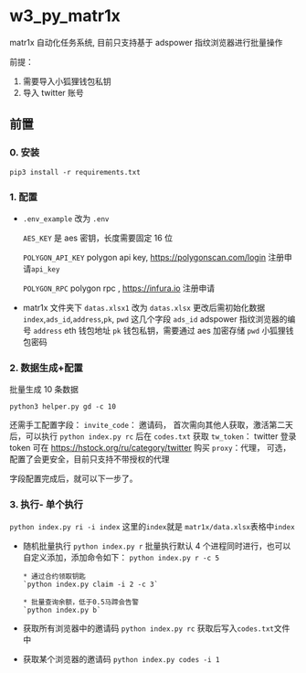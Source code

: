 # w3_py_matr1x

matr1x 自动化任务系统, 目前只支持基于 adspower 指纹浏览器进行批量操作

前提：

1. 需要导入小狐狸钱包私钥
2. 导入 twitter 账号

## 前置

### 0. 安装

`pip3 install -r requirements.txt`

### 1. 配置

- `.env_example` 改为 `.env`

  `AES_KEY` 是 aes 密钥，长度需要固定 16 位

  `POLYGON_API_KEY` polygon api key, https://polygonscan.com/login 注册申请`api_key`

  `POLYGON_RPC` polygon rpc , https://infura.io 注册申请

- matr1x 文件夹下 `datas.xlsx1` 改为 `datas.xlsx`
  更改后需初始化数据 `index`,`ads_id`,`address`,`pk`, `pwd` 这几个字段
  `ads_id` adspower 指纹浏览器的编号
  `address` eth 钱包地址
  `pk` 钱包私钥，需要通过 aes 加密存储
  `pwd` 小狐狸钱包密码

### 2. 数据生成+配置

批量生成 10 条数据

`python3 helper.py gd -c 10`

还需手工配置字段：
`invite_code`： 邀请码， 首次需向其他人获取，激活第二天后，可以执行 `python index.py rc` 后在 `codes.txt` 获取
`tw_token`： twitter 登录 token 可在 https://hstock.org/ru/category/twitter 购买
`proxy`：代理， 可选，配置了会更安全，目前只支持不带授权的代理

字段配置完成后，就可以下一步了。

### 3. 执行- 单个执行

`python index.py ri -i index`
这里的`index`就是 `matr1x/data.xlsx`表格中`index`

- 随机批量执行
  `python index.py r`
  批量执行默认 4 个进程同时进行，也可以自定义添加，添加命令如下：
  `python index.py r -c 5`

      * 通过合约领取钥匙
      `python index.py claim -i 2 -c 3`

      * 批量查询余额，低于0.5马蹄会告警
      `python index.py b`

- 获取所有浏览器中的邀请码
  `python index.py rc`
  获取后写入`codes.txt`文件中

- 获取某个浏览器的邀请码
  `python index.py codes -i 1`
